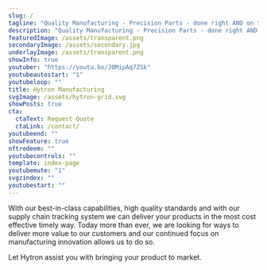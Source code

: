 ```yaml
---
slug: /
tagline: "Quality Manufacturing - Precision Parts - done right AND on time"
description: "Quality Manufacturing - Precision Parts - done right AND on time"
featuredImage: /assets/transparent.png
secondaryImage: /assets/secondary.jpg
underlayImage: /assets/transparent.png
showInfo: true
youtuber: "https://youtu.be/JOMipAq7ZSk"
youtubeautostart: "1"
youtubeloop: ""
title: Hytron Manufacturing
svgImage: /assets/hytron-grid.svg
showPosts: true
cta:
  ctaText: Request Quote
  ctaLink: /contact/
youtubeend: ""
showFeature: true
nftredeem: ""
youtubecontrols: ""
template: index-page
youtubemute: "1"
svgzindex: ""
youtubestart: ""
---
```


<p>With our best-in-class capabilities, high quality standards and with our supply chain tracking system we can deliver your products in the most cost effective timely way. Today more than ever, we are looking for ways to deliver more value to our customers and our continued focus on manufacturing innovation allows us to do so.</p>

<p>Let Hytron assist you with bringing your product to market.</p>